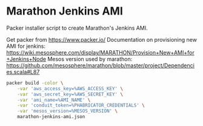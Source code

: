 Marathon Jenkins AMI
====================

Packer installer script to create Marathon's Jenkins AMI.

Get packer from https://www.packer.io/
Documentation on provisioning new AMI for jenkins: https://wiki.mesosphere.com/display/MARATHON/Provision+New+AMI+for+Jenkins+Node
Mesos version used by marathon: https://github.com/mesosphere/marathon/blob/master/project/Dependencies.scala#L87

```bash
packer build -color \
    -var 'aws_access_key=%AWS_ACCESS_KEY' \
    -var 'aws_secret_key=%AWS_SECRET_KEY' \
    -var 'ami_name=%AMI_NAME' \
    -var 'conduit_token=%PHABRICATOR_CREDENTIALS' \
    -var 'mesos_version=%MESOS_VERSION' \
    marathon-jenkins-ami.json
```
